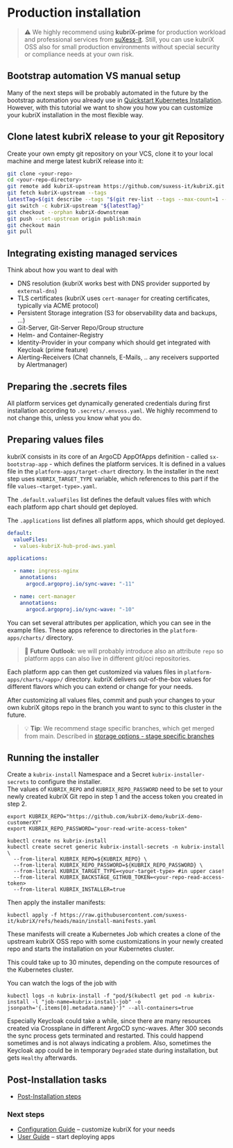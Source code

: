 # Production installation

> ⚠️ We highly recommend using **kubriX-prime** for production workload and professional services from [suXess-it](https://suxess-it.com/cloud-native/). Still, you can use kubriX OSS also for small production environments without special security or compliance needs at your own risk.

## Bootstrap automation VS manual setup

Many of the next steps will be probably automated in the future by the bootstrap automation you already use in [Quickstart Kubernetes Installation](quick-start-kubernetes.md). However, with this tutorial we want to show you how you can customize your kubriX installation in the most flexible way.

## Clone latest kubriX release to your git Repository

Create your own empty git repository on your VCS, clone it to your local machine and merge latest kubriX release into it:

```bash
git clone <your-repo>
cd <your-repo-directory>
git remote add kubriX-upstream https://github.com/suxess-it/kubriX.git
git fetch kubriX-upstream --tags
latestTag=$(git describe --tags "$(git rev-list --tags --max-count=1 --remotes=kubriX-upstream/main)"
git switch -c kubriX-upstream "${latestTag}"
git checkout --orphan kubriX-downstream
git push --set-upstream origin publish:main
git checkout main
git pull
```

## Integrating existing managed services

Think about how you want to deal with

- DNS resolution (kubriX works best with DNS provider supported by `external-dns`)
- TLS certificates (kubriX uses `cert-manager` for creating certificates, typically via ACME protocol)
- Persistent Storage integration (S3 for observability data and backups, ...)
- Git-Server, Git-Server Repo/Group structure
- Helm- and Container-Registry
- Identity-Provider in your company which should get integrated with Keycloak (prime feature)
- Alerting-Receivers (Chat channels, E-Mails, .. any receivers supported by Alertmanager)

## Preparing the .secrets files

All platform services get dynamically generated credentials during first installation according to `.secrets/.envoss.yaml`. We highly recommend to not change this, unless you know what you do.

## Preparing values files

kubriX consists in its core of an ArgoCD AppOfApps definition - called `sx-bootstrap-app` - which defines the platform services. It is defined in a values file in the `platform-apps/target-chart` directory. In the installer in the next step uses `KUBRIX_TARGET_TYPE` variable, which references to this part if the file `values-<target-type>.yaml`.

The `.default.valueFiles` list defines the default values files with which each platform app chart should get deployed.

The `.applications` list defines all platform apps, which should get deployed.

```yaml
default:
  valueFiles:
  - values-kubriX-hub-prod-aws.yaml

applications:

  - name: ingress-nginx
    annotations:
      argocd.argoproj.io/sync-wave: "-11"

  - name: cert-manager
    annotations:
      argocd.argoproj.io/sync-wave: "-10"
```

You can set several attributes per application, which you can see in the example files.
These apps reference to directories in the `platform-apps/charts/` directory.

> 🔭 **Future Outlook**: we will probably introduce also an attribute `repo` so platform apps can also live in different git/oci repositories.

Each platform app can then get customized via values files in `platform-apps/charts/<app>/` directory. kubriX delivers out-of-the-box values for different flavors which you can extend or change for your needs.

After customizing all values files, commit and push your changes to your own kubriX gitops repo in the branch you want to sync to this cluster in the future.

> 💡 **Tip**: We recommend stage specific branches, which get merged from main. Described in [storage options - stage specific branches](https://docs.kargo.io/user-guide/patterns/#storage-options)

## Running the installer

Create a `kubrix-install` Namespace and a Secret `kubrix-installer-secrets` to configure the installer.  
The values of `KUBRIX_REPO` and `KUBRIX_REPO_PASSWORD` need to be set to your newly created kubriX Git repo in step 1 and the access token you created in step 2.

```
export KUBRIX_REPO="https://github.com/kubriX-demo/kubriX-demo-customerXY"
export KUBRIX_REPO_PASSWORD="your-read-write-access-token"

kubectl create ns kubrix-install
kubectl create secret generic kubrix-install-secrets -n kubrix-install \
  --from-literal KUBRIX_REPO=${KUBRIX_REPO} \
  --from-literal KUBRIX_REPO_PASSWORD=${KUBRIX_REPO_PASSWORD} \
  --from-literal KUBRIX_TARGET_TYPE=<your-target-type> #in upper case!
  --from-literal KUBRIX_BACKSTAGE_GITHUB_TOKEN=<your-repo-read-access-token>
  --from-literal KUBRIX_INSTALLER=true
```

Then apply the installer manifests:

```
kubectl apply -f https://raw.githubusercontent.com/suxess-it/kubriX/refs/heads/main/install-manifests.yaml
```

These manifests will create a Kubernetes Job which creates a clone of the upstream kubriX OSS repo with some customizations in your newly created repo and starts the installation on your Kubernetes cluster.

This could take up to 30 minutes, depending on the compute resources of the Kubernetes cluster.

You can watch the logs of the job with
```
kubectl logs -n kubrix-install -f "pod/$(kubectl get pod -n kubrix-install -l "job-name=kubrix-install-job" -o jsonpath='{.items[0].metadata.name}')" --all-containers=true
```

Especially Keycloak could take a while,
since there are many resources created via Crossplane in different ArgoCD sync-waves.
After 300 seconds the sync process gets terminated and restarted. This could happend sometimes and is not always indicating a problem.
Also, sometimes the Keycloak app could be in temporary `Degraded` state during installation, but gets `Healthy` afterwards.

## Post-Installation tasks

* [Post-Installation steps](installation.md#-post-installation-steps)


###  Next steps

* [Configuration Guide](../configuration/configuration.md) – customize kubriX for your needs
* [User Guide](../user-guide/user-guide.md) – start deploying apps




